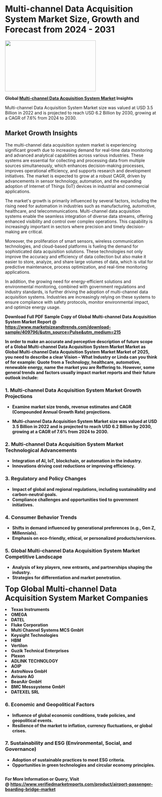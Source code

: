 <H1>Multi-channel Data Acquisition System Market Size, Growth and Forecast from 2024 - 2031</H1><img class="aligncenter size-medium wp-image-584254" src="https://thirdeyenews.in/wp-content/uploads/2024/09/Global-Market-Research-300x168.jpeg" alt="" width="300" height="168" /><p><strong>Global&nbsp;<a href="https://www.marketsizeandtrends.com/download-sample/409796/&amp;utm_source=Pulse&amp;utm_medium=215">Multi-channel Data Acquisition System Market</a> Insights</strong></p><p>Multi-channel Data Acquisition System Market size was valued at USD 3.5 Billion in 2022 and is projected to reach USD 6.2 Billion by 2030, growing at a CAGR of 7.6% from 2024 to 2030.</p><p><h2>Market Growth Insights</h2> <p>The multi-channel data acquisition system market is experiencing significant growth due to increasing demand for real-time data monitoring and advanced analytical capabilities across various industries. These systems are essential for collecting and processing data from multiple sources simultaneously, which enhances decision-making processes, improves operational efficiency, and supports research and development initiatives. The market is expected to grow at a robust CAGR, driven by advancements in sensor technology, automation, and the expanding adoption of Internet of Things (IoT) devices in industrial and commercial applications.</p> <p><strong></strong></p> <p>The market's growth is primarily influenced by several factors, including the rising need for automation in industries such as manufacturing, automotive, healthcare, and telecommunications. Multi-channel data acquisition systems enable the seamless integration of diverse data streams, offering enhanced visibility and control over complex operations. This capability is increasingly important in sectors where precision and timely decision-making are critical.</p> <p>Moreover, the proliferation of smart sensors, wireless communication technologies, and cloud-based platforms is fueling the demand for sophisticated data acquisition solutions. These technologies not only improve the accuracy and efficiency of data collection but also make it easier to store, analyze, and share large volumes of data, which is vital for predictive maintenance, process optimization, and real-time monitoring applications.</p> <p>In addition, the growing need for energy-efficient solutions and environmental monitoring, combined with government regulations and industry standards, is further driving the adoption of multi-channel data acquisition systems. Industries are increasingly relying on these systems to ensure compliance with safety protocols, monitor environmental impact, and optimize energy usage.</p> <p><strong></p><p><span class=""><strong>Download Full PDF Sample Copy of Global Multi-channel Data Acquisition System Market Report</strong> @ <a href="https://www.marketsizeandtrends.com/download-sample/409796/&amp;utm_source=Pulse&amp;utm_medium=215" target="_blank">https://www.marketsizeandtrends.com/download-sample/409796/&amp;utm_source=Pulse&amp;utm_medium=215</a></span></p><p>In order to make an accurate and perceptive description of future scope of a Global&nbsp;Multi-channel Data Acquisition System Market Market as Global&nbsp;Multi-channel Data Acquisition System Market Market of 2025, you need to describe a clear Vision &ndash; What Industry or Linda can you think of for example: Quote from a Technology, healthcare, automotive, renewable energy, name the market you are Reffering to. However, some general trends and factors usually impact market reports and their future outlook include:</p><h3>1.&nbsp;<strong>Multi-channel Data Acquisition System Market Growth Projections</strong></h3><ul><li>Examine market size trends, revenue estimates and CAGR (Compounded Annual Growth Rate) projections.</li><li><p>Multi-channel Data Acquisition System Market size was valued at USD 3.5 Billion in 2022 and is projected to reach USD 6.2 Billion by 2030, growing at a CAGR of 7.6% from 2024 to 2030.</p></li></ul><h3>2.&nbsp;<strong>Multi-channel Data Acquisition System Market Technological Advancements</strong></h3><ul><li>Integration of AI, IoT, blockchain, or automation in the industry.</li><li>Innovations driving cost reductions or improving efficiency.</li></ul><h3>3.&nbsp;<strong>Regulatory and Policy Changes</strong></h3><ul><li>Impact of global and regional regulations, including sustainability and carbon-neutral goals.</li><li>Compliance challenges and opportunities tied to government initiatives.</li></ul><h3>4.&nbsp;<strong>Consumer Behavior Trends</strong></h3><ul><li>Shifts in demand influenced by generational preferences (e.g., Gen Z, Millennials).</li><li>Emphasis on eco-friendly, ethical, or personalized products/services.</li></ul><h3>5.&nbsp;<strong>Global Multi-channel Data Acquisition System Market Competitive Landscape</strong></h3><ul><li>Analysis of key players, new entrants, and partnerships shaping the industry.</li><li>Strategies for differentiation and market penetration.</li></ul><p data-pm-slice="1 1 []"><span style="color: inherit; font-family: inherit; font-size: 25px;">Top Global Multi-channel Data Acquisition System Market Companies</span></p><div class="" data-test-id=""><p><li>Texas Instruments</li><li> OMEGA</li><li> DATEL</li><li> Fluke Corporation</li><li> Multi Channel Systems MCS GmbH</li><li> Keysight Technologies</li><li> HBM</li><li> Vertilon</li><li> Guzik Technical Enterprises</li><li> Plexon</li><li> ADLINK TECHNOLOGY</li><li> AOIP</li><li> AstroNova GmbH</li><li> Avisaro AG</li><li> BeanAir GmbH</li><li> BMC Messsysteme GmbH</li><li> DATEXEL SRL</li></p></div><h3>6.&nbsp;<strong>Economic and Geopolitical Factors</strong></h3><ul><li>Influence of global economic conditions, trade policies, and geopolitical events.</li><li>Resilience of the market to inflation, currency fluctuations, or global crises.</li></ul><h3>7.&nbsp;<strong>Sustainability and ESG (Environmental, Social, and Governance)</strong></h3><ul><li>Adoption of sustainable practices to meet ESG criteria.</li><li>Opportunities in green technologies and circular economy principles.</li></ul><h2><strong style="font-size: 14px;">For More Information or Query, Visit @&nbsp;</strong><a style="background-color: #ffffff; font-size: 14px;" href="https://www.marketsizeandtrends.com/report/multi-channel-data-acquisition-system-market/" target="_blank">https://www.verifiedmarketreports.com/product/airport-passenger-boarding-bridge-market</a></h2>
